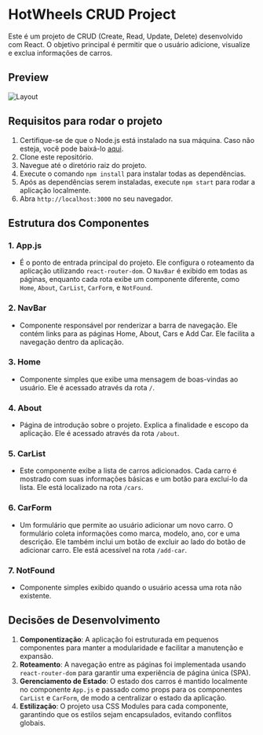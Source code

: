 # HotWheels CRUD Project

Este é um projeto de CRUD (Create, Read, Update, Delete) desenvolvido com React. O objetivo principal é permitir que o usuário adicione, visualize e exclua informações de carros.

## Preview

![Layout](.src/componentes/images/Layout.png)


## Requisitos para rodar o projeto

1. Certifique-se de que o Node.js está instalado na sua máquina. Caso não esteja, você pode baixá-lo [aqui](https://nodejs.org/).
2. Clone este repositório.
3. Navegue até o diretório raiz do projeto.
4. Execute o comando `npm install` para instalar todas as dependências.
5. Após as dependências serem instaladas, execute `npm start` para rodar a aplicação localmente.
6. Abra `http://localhost:3000` no seu navegador.

## Estrutura dos Componentes

### 1. **App.js**
   - É o ponto de entrada principal do projeto. Ele configura o roteamento da aplicação utilizando `react-router-dom`. O `NavBar` é exibido em todas as páginas, enquanto cada rota exibe um componente diferente, como `Home`, `About`, `CarList`, `CarForm`, e `NotFound`.

### 2. **NavBar**
   - Componente responsável por renderizar a barra de navegação. Ele contém links para as páginas Home, About, Cars e Add Car. Ele facilita a navegação dentro da aplicação.

### 3. **Home**
   - Componente simples que exibe uma mensagem de boas-vindas ao usuário. Ele é acessado através da rota `/`.

### 4. **About**
   - Página de introdução sobre o projeto. Explica a finalidade e escopo da aplicação. Ele é acessado através da rota `/about`.

### 5. **CarList**
   - Este componente exibe a lista de carros adicionados. Cada carro é mostrado com suas informações básicas e um botão para excluí-lo da lista. Ele está localizado na rota `/cars`.

### 6. **CarForm**
   - Um formulário que permite ao usuário adicionar um novo carro. O formulário coleta informações como marca, modelo, ano, cor e uma descrição. Ele também inclui um botão de excluir ao lado do botão de adicionar carro. Ele está acessível na rota `/add-car`.

### 7. **NotFound**
   - Componente simples exibido quando o usuário acessa uma rota não existente.

## Decisões de Desenvolvimento

1. **Componentização**: A aplicação foi estruturada em pequenos componentes para manter a modularidade e facilitar a manutenção e expansão.
2. **Roteamento**: A navegação entre as páginas foi implementada usando `react-router-dom` para garantir uma experiência de página única (SPA).
3. **Gerenciamento de Estado**: O estado dos carros é mantido localmente no componente `App.js` e passado como props para os componentes `CarList` e `CarForm`, de modo a centralizar o estado da aplicação.
4. **Estilização**: O projeto usa CSS Modules para cada componente, garantindo que os estilos sejam encapsulados, evitando conflitos globais.




